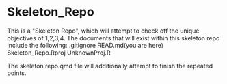 # Skeleton_Repo
This is a "Skeleton Repo", which will attempt to check off the unique objectives of 1,2,3,4.
The documents that will exist within this skeleton repo include the following:
.gitignore
READ.md(you are here)
Skeleton_Repo.Rproj 
UnknownProj.R


The skeleton repo.qmd file will additionally attempt to finish the repeated points. 
